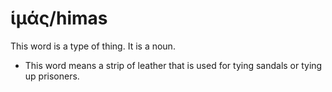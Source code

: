 # ἱμάς/himas

This word is a type of thing. It is a noun.

* This word means a strip of leather that is used for tying sandals or tying up prisoners.
